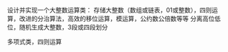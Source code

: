 设计并实现一个大整数运算类：
存储大整数（数组或链表，01或整数），四则运算，改进的分治算法，高效的移位运算，模运算，公约数公倍数等等
分离高位低位，随机生成大整数，3段或四段划分

多项式类，四则运算

